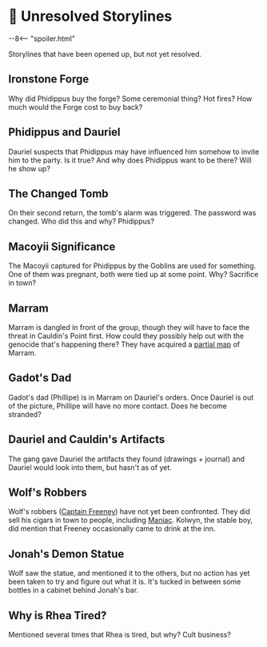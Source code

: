 # 🔐 Unresolved Storylines

--8<-- "spoiler.html"

Storylines that have been opened up, but not yet resolved.

## Ironstone Forge

Why did Phidippus buy the forge? Some ceremonial thing? Hot fires? How much would the Forge cost to buy back?

## Phidippus and Dauriel

Dauriel suspects that Phidippus may have influenced him somehow to invite him to the party. Is it true? And why does Phidippus want to be there? Will he show up?

## The Changed Tomb

On their second return, the tomb's alarm was triggered. The password was changed. Who did this and why? Phidippus?

## Macoyii Significance

The Macoyii captured for Phidippus by the Goblins are used for something. One of them was pregnant, both were tied up at some point. Why? Sacrifice in town?

## Marram

Marram is dangled in front of the group, though they will have to face the threat in Cauldin's Point first. How could they possibly help out with the genocide that's happening there? They have acquired a [partial map](handouts/marram-map.md) of Marram.

## Gadot's Dad

Gadot's dad (Phillipe) is in Marram on Dauriel's orders. Once Dauriel is out of the picture, Phillipe will have no more contact. Does he become stranded?

## Dauriel and Cauldin's Artifacts

The gang gave Dauriel the artifacts they found (drawings + journal) and Dauriel would look into them, but hasn't as of yet.

## Wolf's Robbers

Wolf's robbers ([Captain Freeney](../adventures/dauriels-mansion/npcs/captain-freeney.md)) have not yet been confronted. They did sell his cigars in town to people, including [Maniac](../adventures/dauriels-mansion/npcs/maniac.md). Kolwyn, the stable boy, did mention that Freeney occasionally came to drink at the inn.


## Jonah's Demon Statue

Wolf saw the statue, and mentioned it to the others, but no action has yet been taken to try and figure out what it is. It's tucked in between some bottles in a cabinet behind Jonah's bar.

## Why is Rhea Tired?

Mentioned several times that Rhea is tired, but why? Cult business?